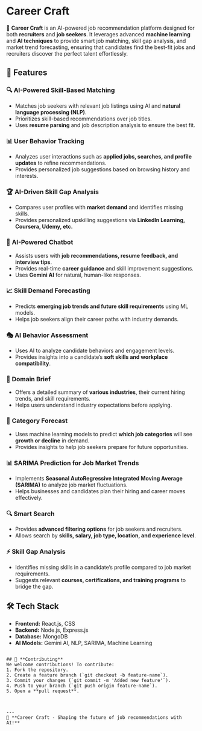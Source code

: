 # Career Craft

🚀 **Career Craft** is an AI-powered job recommendation platform designed for both **recruiters** and **job seekers**. It leverages advanced **machine learning** and **AI techniques** to provide smart job matching, skill gap analysis, and market trend forecasting, ensuring that candidates find the best-fit jobs and recruiters discover the perfect talent effortlessly.

## 🌟 Features

### 🔍 **AI-Powered Skill-Based Matching**
- Matches job seekers with relevant job listings using AI and **natural language processing (NLP)**.
- Prioritizes skill-based recommendations over job titles.
- Uses **resume parsing** and job description analysis to ensure the best fit.

### 📊 **User Behavior Tracking**
- Analyzes user interactions such as **applied jobs, searches, and profile updates** to refine recommendations.
- Provides personalized job suggestions based on browsing history and interests.

### 🏆 **AI-Driven Skill Gap Analysis**
- Compares user profiles with **market demand** and identifies missing skills.
- Provides personalized upskilling suggestions via **LinkedIn Learning, Coursera, Udemy, etc.**

### 🤖 **AI-Powered Chatbot**
- Assists users with **job recommendations, resume feedback, and interview tips**.
- Provides real-time **career guidance** and skill improvement suggestions.
- Uses **Gemini AI** for natural, human-like responses.

### 📈 **Skill Demand Forecasting**
- Predicts **emerging job trends and future skill requirements** using ML models.
- Helps job seekers align their career paths with industry demands.

### 🎭 **AI Behavior Assessment**
- Uses AI to analyze candidate behaviors and engagement levels.
- Provides insights into a candidate’s **soft skills and workplace compatibility**.

### 🏢 **Domain Brief**
- Offers a detailed summary of **various industries**, their current hiring trends, and skill requirements.
- Helps users understand industry expectations before applying.

### 🔮 **Category Forecast**
- Uses machine learning models to predict **which job categories** will see **growth or decline** in demand.
- Provides insights to help job seekers prepare for future opportunities.

### 📊 **SARIMA Prediction for Job Market Trends**
- Implements **Seasonal AutoRegressive Integrated Moving Average (SARIMA)** to analyze job market fluctuations.
- Helps businesses and candidates plan their hiring and career moves effectively.

### 🔍 **Smart Search**
- Provides **advanced filtering options** for job seekers and recruiters.
- Allows search by **skills, salary, job type, location, and experience level**.

### ⚡ **Skill Gap Analysis**
- Identifies missing skills in a candidate’s profile compared to job market requirements.
- Suggests relevant **courses, certifications, and training programs** to bridge the gap.

## 🛠️ **Tech Stack**
- **Frontend:** React.js, CSS
- **Backend:** Node.js, Express.js
- **Database:** MongoDB
- **AI Models:** Gemini AI, NLP, SARIMA, Machine Learning



```

## 🎯 **Contributing**
We welcome contributions! To contribute:
1. Fork the repository.
2. Create a feature branch (`git checkout -b feature-name`).
3. Commit your changes (`git commit -m 'Added new feature'`).
4. Push to your branch (`git push origin feature-name`).
5. Open a **pull request**.



---
🚀 **Career Craft - Shaping the future of job recommendations with AI!**

